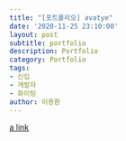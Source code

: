 ```yaml
---
title: "[포트폴리오] avatye"
date: '2020-11-25 23:10:00'
layout: post
subtitle: portfolio
description: Portfolio
category: Portfolio
tags:
- 신입
- 개발자
- 화이팅
author: 이용환
---
```

[a link](/assets/file/avatye.zip)